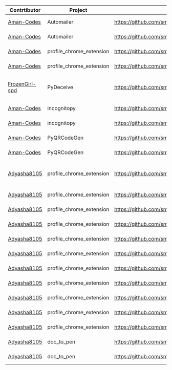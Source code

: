 | Contrtibutor |  Project | Pull Request | Patch File | Comments |
|--------------|----------|--------------|------------|----------|
|   [Aman-Codes](https://github.com/Aman-Codes)|Automailer| https://github.com/smaranjitghose/automailer/pull/3 | https://github.com/smaranjitghose/girlscript_chennai_website/tree/bonus/patch-files/automailer/Issue_Template| Added Issue Template         |
|   [Aman-Codes](https://github.com/Aman-Codes)|Automailer| https://github.com/smaranjitghose/automailer/pull/4 | https://github.com/smaranjitghose/girlscript_chennai_website/tree/bonus/patch-files/automailer/Contributing | Added Contributing.md         |
|   [Aman-Codes](https://github.com/Aman-Codes)|profile_chrome_extension| https://github.com/smaranjitghose/profile_chrome_extension/pull/3 | https://github.com/smaranjitghose/girlscript_chennai_website/tree/bonus/patch-files/profile_chrome_extension/Issue_Template | Added Issue Template         |
|   [Aman-Codes](https://github.com/Aman-Codes)|profile_chrome_extension| https://github.com/smaranjitghose/profile_chrome_extension/pull/4 | https://github.com/smaranjitghose/girlscript_chennai_website/blob/bonus/patch-files/profile_chrome_extension/0001-Create-contributing.md.patch | Added contributing.md         |
|   [FrozenGirl-spd](https://github.com/FrozenGirl-spd)|PyDeceive| https://github.com/smaranjitghose/PyDeceive/pull/2 | https://github.com/smaranjitghose/girlscript_chennai_website/tree/bonus/patch-files/PyDeceive| Contributing.md and issue templates added |
|   [Aman-Codes](https://github.com/Aman-Codes)|incognitopy| https://github.com/smaranjitghose/incognitopy/pull/3 | https://github.com/smaranjitghose/girlscript_chennai_website/tree/bonus/patch-files/incognitopy/IssueTemplate | Added Issue Template        |
|   [Aman-Codes](https://github.com/Aman-Codes)|incognitopy| https://github.com/smaranjitghose/incognitopy/pull/4 | https://github.com/smaranjitghose/girlscript_chennai_website/tree/bonus/patch-files/incognitopy/0001-Create-Contributing.md.patch | Added contributing.md        |
|   [Aman-Codes](https://github.com/Aman-Codes)|PyQRCodeGen| https://github.com/smaranjitghose/PyQRCodeGen/pull/3 | https://github.com/smaranjitghose/girlscript_chennai_website/tree/bonus/patch-files/PyQRCodeGen/IssueTemplate | Added Issue Template        |
|   [Aman-Codes](https://github.com/Aman-Codes)|PyQRCodeGen| https://github.com/smaranjitghose/PyQRCodeGen/pull/4 | https://github.com/smaranjitghose/girlscript_chennai_website/tree/bonus/patch-files/PyQRCodeGen/0001-Create-Contributing.md.patch | Added contributing.md        |
|   [Adyasha8105](https://github.com/Adyasha8105)|profile_chrome_extension| https://github.com/smaranjitghose/profile_chrome_extension/pull/8 | https://github.com/smaranjitghose/girlscript_chennai_website/tree/bonus/patch-files/profile_chrome_extension/0002-Update-readme.md-and-separate-the-css.patch | Added Readme.md and separated CSS file      |
|   [Adyasha8105](https://github.com/Adyasha8105)|profile_chrome_extension| https://github.com/smaranjitghose/profile_chrome_extension/pull/8 | https://github.com/smaranjitghose/girlscript_chennai_website/tree/bonus/patch-files/profile_chrome_extension/0003-add-a-favicon.patch | Added favicon       |
|   [Adyasha8105](https://github.com/Adyasha8105)|profile_chrome_extension| https://github.com/smaranjitghose/profile_chrome_extension/pull/9 | https://github.com/smaranjitghose/girlscript_chennai_website/tree/bonus/patch-files/profile_chrome_extension/0004-Modified-html-and-css.patch | Modified html and css       |
|   [Adyasha8105](https://github.com/Adyasha8105)|profile_chrome_extension| https://github.com/smaranjitghose/profile_chrome_extension/pull/10 | https://github.com/smaranjitghose/girlscript_chennai_website/tree/bonus/patch-files/profile_chrome_extension/0005-Favicon-and-logo.patch | Favicon-and-logo    |
|   [Adyasha8105](https://github.com/Adyasha8105)|profile_chrome_extension| https://github.com/smaranjitghose/profile_chrome_extension/pull/11 | https://github.com/smaranjitghose/girlscript_chennai_website/tree/bonus/patch-files/profile_chrome_extension/0006-hover-alignment.patch | hover & alignment    |
|   [Adyasha8105](https://github.com/Adyasha8105)|profile_chrome_extension| https://github.com/smaranjitghose/profile_chrome_extension/pull/12 | https://github.com/smaranjitghose/girlscript_chennai_website/tree/bonus/patch-files/profile_chrome_extension/0006-changes.patch | Changes    |
|   [Adyasha8105](https://github.com/Adyasha8105)|profile_chrome_extension| https://github.com/smaranjitghose/profile_chrome_extension/pull/15 | https://github.com/smaranjitghose/girlscript_chennai_website/tree/bonus/patch-files/profile_chrome_extension/0008-Added-favicon.patch | Added favicon   |
|   [Adyasha8105](https://github.com/Adyasha8105)|profile_chrome_extension| https://github.com/smaranjitghose/profile_chrome_extension/pull/16 | https://github.com/smaranjitghose/girlscript_chennai_website/tree/bonus/patch-files/profile_chrome_extension/0009-Modify-the-profile(1).patch | Modify the profile(1)   |
|   [Adyasha8105](https://github.com/Adyasha8105)|profile_chrome_extension| https://github.com/smaranjitghose/profile_chrome_extension/pull/16 | https://github.com/smaranjitghose/girlscript_chennai_website/tree/bonus/patch-files/profile_chrome_extension/0010-Modify-the-profile(2).patch | Modify the profile(2)   |
|   [Adyasha8105](https://github.com/Adyasha8105)|profile_chrome_extension| https://github.com/smaranjitghose/profile_chrome_extension/pull/17 | https://github.com/smaranjitghose/girlscript_chennai_website/tree/bonus/patch-files/profile_chrome_extension/0011-Update-links.patch | Update the links   |
|   [Adyasha8105](https://github.com/Adyasha8105)|profile_chrome_extension| https://github.com/smaranjitghose/profile_chrome_extension/pull/18 | https://github.com/smaranjitghose/girlscript_chennai_website/tree/bonus/patch-files/profile_chrome_extension/0012-Enhancement-of-pages.patch | Enhancement of pages   |
|   [Adyasha8105](https://github.com/Adyasha8105)|doc_to_pen| https://github.com/smaranjitghose/doc_to_pen/pull/1 | https://github.com/smaranjitghose/girlscript_chennai_website/tree/bonus/patch-files/doc_to_pen/0001-dark-mode.patch | Dark mode page   |
|   [Adyasha8105](https://github.com/Adyasha8105)|doc_to_pen| https://github.com/smaranjitghose/doc_to_pen/pull/1 | https://github.com/smaranjitghose/girlscript_chennai_website/tree/bonus/patch-files/doc_to_pen/0002-minor-changes.patch | Minor changes   |